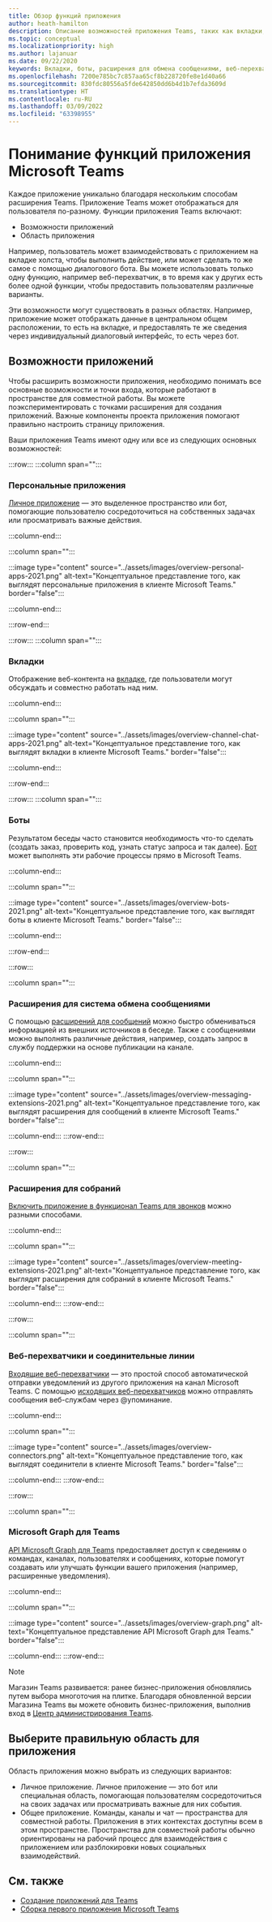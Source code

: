 ```yaml
---
title: Обзор функций приложения
author: heath-hamilton
description: Описание возможностей приложения Teams, таких как вкладки, боты, расширения для сообщений, а также веб-перехватчики и соединители; область приложения, например личные и общие приложения
ms.topic: conceptual
ms.localizationpriority: high
ms.author: lajanuar
ms.date: 09/22/2020
keywords: Вкладки, боты, расширения для обмена сообщениями, веб-перехватчики и соединители
ms.openlocfilehash: 7200e785bc7c857aa65cf8b228720fe8e1d40a66
ms.sourcegitcommit: 830fdc80556a5fde642850dd6b4d1b7efda3609d
ms.translationtype: HT
ms.contentlocale: ru-RU
ms.lasthandoff: 03/09/2022
ms.locfileid: "63398955"
---
```

# <a name="understand-microsoft-teams-app-features"></a>Понимание функций приложения Microsoft Teams

Каждое приложение уникально благодаря нескольким способам расширения Teams. Приложение Teams может отображаться для пользователя по-разному. Функции приложения Teams включают:

* Возможности приложений
* Область приложения

Например, пользователь может взаимодействовать с приложением на вкладке холста, чтобы выполнить действие, или может сделать то же самое с помощью диалогового бота. Вы можете использовать только одну функцию, например веб-перехватчик, в то время как у других есть более одной функции, чтобы предоставить пользователям различные варианты.

Эти возможности могут существовать в разных областях. Например, приложение может отображать данные в центральном общем расположении, то есть на вкладке, и предоставлять те же сведения через индивидуальный диалоговый интерфейс, то есть через бот.

## <a name="app-capabilities"></a>Возможности приложений

Чтобы расширить возможности приложения, необходимо понимать все основные возможности и точки входа, которые работают в пространстве для совместной работы. Вы можете поэкспериментировать с точками расширения для создания приложений. Важные компоненты проекта приложения помогают правильно настроить страницу приложения.

Ваши приложения Teams имеют одну или все из следующих основных возможностей:

:::row:::
   :::column span="":::

### <a name="personal-apps"></a>Персональные приложения

[Личное приложение](../concepts/design/personal-apps.md) — это выделенное пространство или бот, помогающие пользователю сосредоточиться на собственных задачах или просматривать важные действия.

   :::column-end:::

   :::column span="":::

:::image type="content" source="../assets/images/overview-personal-apps-2021.png" alt-text="Концептуальное представление того, как выглядят персональные приложения в клиенте Microsoft Teams." border="false":::

   :::column-end:::

:::row-end:::

:::row:::
   :::column span="":::

### <a name="tabs"></a>Вкладки

Отображение веб-контента на [вкладке](../tabs/what-are-tabs.md), где пользователи могут обсуждать и совместно работать над ним.

   :::column-end:::

   :::column span="":::

:::image type="content" source="../assets/images/overview-channel-chat-apps-2021.png" alt-text="Концептуальное представление того, как выглядят вкладки в клиенте Microsoft Teams." border="false":::

   :::column-end:::

:::row-end:::

:::row:::
   :::column span="":::

### <a name="bots"></a>Боты

Результатом беседы часто становится необходимость что-то сделать (создать заказ, проверить код, узнать статус запроса и так далее). [Бот](../bots/what-are-bots.md) может выполнять эти рабочие процессы прямо в Microsoft Teams.

   :::column-end:::

   :::column span="":::

:::image type="content" source="../assets/images/overview-bots-2021.png" alt-text="Концептуальное представление того, как выглядят боты в клиенте Microsoft Teams." border="false":::

   :::column-end:::

:::row-end:::

:::row:::

   :::column span="":::

### <a name="messaging-extensions"></a>Расширения для система обмена сообщениями

С помощью [расширений для сообщений](../messaging-extensions/what-are-messaging-extensions.md) можно быстро обмениваться информацией из внешних источников в беседе. Также с сообщениями можно выполнять различные действия, например, создать запрос в службу поддержки на основе публикации на канале.

   :::column-end:::

   :::column span="":::

:::image type="content" source="../assets/images/overview-messaging-extensions-2021.png" alt-text="Концептуальное представление того, как выглядят расширения для сообщений в клиенте Microsoft Teams." border="false":::

   :::column-end:::
:::row-end:::

:::row:::

   :::column span="":::

### <a name="meeting-extensions"></a>Расширения для собраний

[Включить приложение в функционал Teams для звонков](../apps-in-teams-meetings/design/designing-apps-in-meetings.md) можно разными способами.

   :::column-end:::

   :::column span="":::

:::image type="content" source="../assets/images/overview-meeting-extensions-2021.png" alt-text="Концептуальное представление того, как выглядят расширения для собраний в клиенте Microsoft Teams." border="false":::

   :::column-end:::
:::row-end:::

:::row:::

   :::column span="":::

### <a name="webhooks-and-connectors"></a>Веб-перехватчики и соединительные линии

[Входящие веб-перехватчики](../webhooks-and-connectors/what-are-webhooks-and-connectors.md#incoming-webhooks) — это простой способ автоматической отправки уведомлений из другого приложения на канал Microsoft Teams. С помощью [исходящих веб-перехватчиков](../webhooks-and-connectors/what-are-webhooks-and-connectors.md#outgoing-webhooks) можно отправлять сообщения веб-службам через @упоминание.

   :::column-end:::

   :::column span="":::

:::image type="content" source="../assets/images/overview-connectors.png" alt-text="Концептуальное представление того, как выглядят соединители в клиенте Microsoft Teams." border="false":::

   :::column-end:::
:::row-end:::

:::row:::

   :::column span="":::

### <a name="microsoft-graph-for-teams"></a>Microsoft Graph для Teams

[API Microsoft Graph для Teams](/graph/teams-concept-overview) предоставляет доступ к сведениям о командах, каналах, пользователях и сообщениях, которые помогут создавать или улучшать функции вашего приложения (например, расширенные уведомления).

   :::column-end:::

   :::column span="":::

:::image type="content" source="../assets/images/overview-graph.png" alt-text="Концептуальное представление API Microsoft Graph для Teams." border="false":::

   :::column-end:::
:::row-end:::

> [!NOTE]
> Магазин Teams развивается: ранее бизнес-приложения обновлялись путем выбора многоточия на плитке. Благодаря обновленной версии Магазина Teams вы можете обновить бизнес-приложения, выполнив вход в [Центр администрирования Teams](https://admin.teams.microsoft.com).

## <a name="choose-the-correct-scope-for-your-app"></a>Выберите правильную область для приложения

Область приложения можно выбрать из следующих вариантов:

* Личное приложение. Личное приложение — это бот или специальная область, помогающая пользователям сосредоточиться на своих задачах или просматривать важные для них события.
* Общее приложение. Команды, каналы и чат — пространства для совместной работы. Приложения в этих контекстах доступны всем в этом пространстве. Пространства для совместной работы обычно ориентированы на рабочий процесс для взаимодействия с приложением или разблокировки новых социальных взаимодействий.

## <a name="see-also"></a>См. также

* [Создание приложений для Teams](../overview.md)
* [Сборка первого приложения Microsoft Teams](../build-your-first-app/build-first-app-overview.md)
